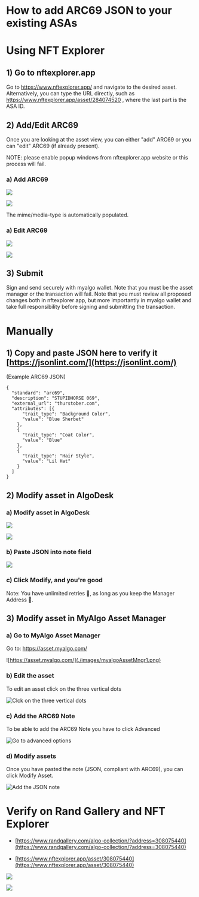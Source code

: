 
# How to add ARC69 JSON to your existing ASAs

# Using NFT Explorer

## 1) Go to nftexplorer.app

Go to https://www.nftexplorer.app/ and navigate to the desired asset.
Alternatively, you can type the URL directly, such as https://www.nftexplorer.app/asset/284074520 , where the last part is the ASA ID.

## 2) Add/Edit ARC69

Once you are looking at the asset view, you can either "add" ARC69 or you can "edit" ARC69 (if already present).

NOTE: please enable popup windows from nftexplorer.app website or this process will fail.

### a) Add ARC69

![](./images/NFTExpl_add_arc69.png)

![](./images/NFTExpl_add_arc69_submit_page.png)

The mime/media-type is automatically populated.

### a) Edit ARC69

![](./images/NFTExpl_edit_arc69.png)

![](./images/NFTExpl_edit_arc69_submit_page.png)

## 3) Submit

Sign and send securely with myalgo wallet.
Note that you must be the asset manager or the transaction will fail.
Note that you must review all proposed changes both in nftexplorer app, but more importantly in myalgo wallet and take full responsibility before signing and submitting the transaction. 


# Manually

## 1) Copy and paste JSON here to verify it [https://jsonlint.com/](https://jsonlint.com/)

(Example ARC69 JSON)

```
{
  "standard": "arc69",
  "description": "STUPIDHORSE 069",
  "external_url": "thurstober.com",
  "attributes": [{
      "trait_type": "Background Color",
      "value": "Blue Sherbet"
    },
    {
      "trait_type": "Coat Color",
      "value": "Blue"
    },
    {
      "trait_type": "Hair Style",
      "value": "Lil Hat"
    }
  ]
}
```


## 2) Modify asset in AlgoDesk

### a) Modify asset in AlgoDesk

![](./images/algodesk1.png)

![](./images/algodesk2.png)

### b) Paste JSON into note field

![](./images/algodesk3.png)

### c) Click Modify, and you're good

Note: You have unlimited retries 🙂, as long as you keep the Manager Address 🤵.


## 3) Modify asset in MyAlgo Asset Manager

### a) Go to MyAlgo Asset Manager

Go to: https://asset.myalgo.com/

![https://asset.myalgo.com/](./images/myalgoAssetMngr1.png)

### b) Edit the asset

To edit an asset click on the three vertical dots

![Clck on the three vertical dots](./images/myalgoAssetMngr1b.png)

### c) Add the ARC69 Note

To be able to add the ARC69 Note you have to click Advanced

![Go to advanced options](./images/myalgoAssetMngr2.png)

### d) Modify assets

Once you have pasted the note (JSON, compliant with ARC69), you can click Modify Asset.

![Add the JSON note](./images/myalgoAssetMngr3.png)


# Verify on Rand Gallery and NFT Explorer

-   [https://www.randgallery.com/algo-collection/?address=308075440](https://www.randgallery.com/algo-collection/?address=308075440)
    
-   [https://www.nftexplorer.app/asset/308075440](https://www.nftexplorer.app/asset/308075440)
    

![](./images/randVerification.png)

![](./images/nftExplorerVerification.png)

